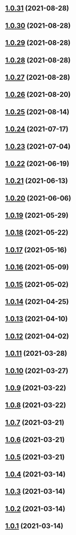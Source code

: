 ## [1.0.31](https://github.com/Avansai/resolve-accept-language/compare/v1.0.28...v1.0.31) (2021-08-28)

## [1.0.30](https://github.com/Avansai/resolve-accept-language/compare/v1.0.28...v1.0.30) (2021-08-28)

## [1.0.29](https://github.com/Avansai/resolve-accept-language/compare/v1.0.28...v1.0.29) (2021-08-28)

## [1.0.28](https://github.com/Avansai/resolve-accept-language/compare/v1.0.27...v1.0.28) (2021-08-28)

## [1.0.27](https://github.com/Avansai/resolve-accept-language/compare/v1.0.26...v1.0.27) (2021-08-28)



## [1.0.26](https://github.com/Avansai/resolve-accept-language/compare/v1.0.26...v1.0.27) (2021-08-20)



## [1.0.25](https://github.com/Avansai/resolve-accept-language/compare/v1.0.26...v1.0.27) (2021-08-14)



## [1.0.24](https://github.com/Avansai/resolve-accept-language/compare/v1.0.26...v1.0.27) (2021-07-17)



## [1.0.23](https://github.com/Avansai/resolve-accept-language/compare/v1.0.26...v1.0.27) (2021-07-04)



## [1.0.22](https://github.com/Avansai/resolve-accept-language/compare/v1.0.26...v1.0.27) (2021-06-19)



## [1.0.21](https://github.com/Avansai/resolve-accept-language/compare/v1.0.26...v1.0.27) (2021-06-13)



## [1.0.20](https://github.com/Avansai/resolve-accept-language/compare/v1.0.26...v1.0.27) (2021-06-06)



## [1.0.19](https://github.com/Avansai/resolve-accept-language/compare/v1.0.26...v1.0.27) (2021-05-29)



## [1.0.18](https://github.com/Avansai/resolve-accept-language/compare/v1.0.26...v1.0.27) (2021-05-22)



## [1.0.17](https://github.com/Avansai/resolve-accept-language/compare/v1.0.26...v1.0.27) (2021-05-16)



## [1.0.16](https://github.com/Avansai/resolve-accept-language/compare/v1.0.26...v1.0.27) (2021-05-09)



## [1.0.15](https://github.com/Avansai/resolve-accept-language/compare/v1.0.26...v1.0.27) (2021-05-02)



## [1.0.14](https://github.com/Avansai/resolve-accept-language/compare/v1.0.26...v1.0.27) (2021-04-25)



## [1.0.13](https://github.com/Avansai/resolve-accept-language/compare/v1.0.26...v1.0.27) (2021-04-10)



## [1.0.12](https://github.com/Avansai/resolve-accept-language/compare/v1.0.26...v1.0.27) (2021-04-02)



## [1.0.11](https://github.com/Avansai/resolve-accept-language/compare/v1.0.26...v1.0.27) (2021-03-28)



## [1.0.10](https://github.com/Avansai/resolve-accept-language/compare/v1.0.26...v1.0.27) (2021-03-27)



## [1.0.9](https://github.com/Avansai/resolve-accept-language/compare/v1.0.26...v1.0.27) (2021-03-22)



## [1.0.8](https://github.com/Avansai/resolve-accept-language/compare/v1.0.26...v1.0.27) (2021-03-22)



## [1.0.7](https://github.com/Avansai/resolve-accept-language/compare/v1.0.26...v1.0.27) (2021-03-21)



## [1.0.6](https://github.com/Avansai/resolve-accept-language/compare/v1.0.26...v1.0.27) (2021-03-21)



## [1.0.5](https://github.com/Avansai/resolve-accept-language/compare/v1.0.26...v1.0.27) (2021-03-21)



## [1.0.4](https://github.com/Avansai/resolve-accept-language/compare/v1.0.26...v1.0.27) (2021-03-14)



## [1.0.3](https://github.com/Avansai/resolve-accept-language/compare/v1.0.26...v1.0.27) (2021-03-14)



## [1.0.2](https://github.com/Avansai/resolve-accept-language/compare/v1.0.26...v1.0.27) (2021-03-14)



## [1.0.1](https://github.com/Avansai/resolve-accept-language/compare/v1.0.26...v1.0.27) (2021-03-14)

